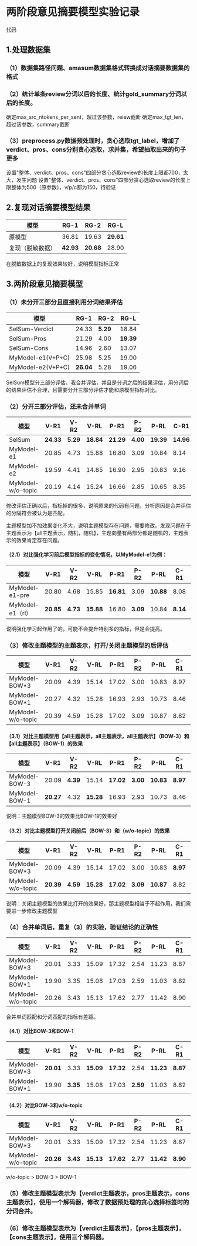 # 两阶段意见摘要模型实验记录
[代码]()
## 1.处理数据集
### （1）数据集路径问题、amasum数据集格式转换成对话摘要数据集的格式
### （2）统计单条review分词以后的长度、统计gold_summary分词以后的长度。
确定max_src_ntokens_per_sent，超过该参数，reiew截断
确定max_tgt_len，超过该参数，summary截断
### （3）preprocess.py数据预处理时，贪心选取tgt_label，增加了verdict、pros、cons分别贪心选取，求并集，希望抽取出来的句子更多
设置"整体、verdict、pros、cons"四部分贪心选取review的长度上限都700，太大，发生问题
设置"整体、verdict、pros、cons"四部分贪心选取review的长度上限整体为500（原参数），v/p/c都为150，待验证

## 2.复现对话摘要模型结果
模型  | RG-1 | RG-2 | RG-L
---- | ----- | ----- | -----
原模型  | 36.81 | 19.63 | **29.61**
复现（脱敏数据）| **42.93** | **20.68** | 28.90

在脱敏数据上的复现效果较好，说明模型指标正常
## 3.两阶段意见摘要模型
### （1）未分开三部分且直接利用分词结果评估
模型  | RG-1 | RG-2 | RG-L
---- | ----- | ----- | -----
SelSum-Verdict  | 24.33 | **5.29** | 18.84
SelSum-Pros | 21.29 | 4.00 | **19.39**
SelSum-Cons | 14.96 | 2.60 | 13.07
MyModel-e1(V+P+C) | 25.98 | 5.25 | 19.00
MyModel-e2(V+P+C) | **26.04** | 5.28 | 19.06

SelSum模型分三部分评估，我合并评估，并且是分词之后的结果评估，用分词后的结果评估不合理，且需要分开三部分评估才能和原模型指标对比。
### （2）分开三部分评估，还未合并单词
模型  | V-R1 | V-R2 | V-RL | P-R1 | P-R2 | P-RL | C-R1 | C-R2 | C-RL 
---- | ----- | ----- | ----- | ----- | ----- | ----- | ----- | ----- | ----- 
SelSum | **24.33** | **5.29** | **18.84** | **21.29** | **4.00** | **19.39** | **14.96** | **2.60** | **13.07**
MyModel-e1 | 20.85 | 4.73 | 15.88 | 16.80 | 3.09 | 10.84 | 8.14 | 1.42 | 6.26
MyModel-e2 | 19.59 | 4.41 | 14.85 | 16.90 | 2.95 | 10.83 | 9.16 | 1.50 | 7.06
MyModel-w/o-topic | 20.19 | 4.14 | 15.24 | 16.66 | 2.85 | 10.65 | 8.35 | 1.51 | 6.53

修改评估正确以后，指标掉的很多，说明原来的代码有问题，分析原因是合并评估的分隔符会被认为是匹配。

主题模型加不加效果变化不大，说明主题模型存在问题，需要修改。发现问题在于主题表示为【all主题表示，随机，随机】，主题向量有两部分都是随机的，主题表示的效果肯定存在问题。

#### （2.1）对比强化学习前后模型指标的变化情况，以MyModel-e1为例：
模型  | V-R1 | V-R2 | V-RL | P-R1 | P-R2 | P-RL | C-R1 | C-R2 | C-RL 
---- | ----- | ----- | ----- | ----- | ----- | ----- | ----- | ----- | ----- 
MyModel-e1-pre | 20.80 | 4.68 | 15.85 | **16.81** | 3.09 | **10.88** | 8.08 | 1.38 | 6.18
MyModel-e1（rl） | **20.85** | **4.73** | **15.88** | 16.80 | **3.09** | 10.84 | **8.14** | **1.42** | **6.26**

说明强化学习起作用了的，可能不会提升特别多的指标，但是会提高。

### （3）修改主题模型的主题表示，打开/关闭主题模型的后评估
模型  | V-R1 | V-R2 | V-RL | P-R1 | P-R2 | P-RL | C-R1 | C-R2 | C-RL 
---- | ----- | ----- | ----- | ----- | ----- | ----- | ----- | ----- | ----- 
MyModel-BOW*3 | 20.09 | 4.39 | 15.14 | 17.02 | 3.00 | 10.83 | 8.97 | 1.67 | 6.92
MyModel-BOW*1 | 20.27 | 4.32 | 15.28 | 16.93 | 2.93 | 10.73 | 8.46 | 1.56 | 6.57
MyModel-w/o-topic | 20.39 | 4.59 | 15.28 | 17.02 | 3.09 | 10.87 | 8.82 | 1.57 | 6.79

#### （3.1）对比主题模型用【all主题表示，all主题表示，all主题表示】（BOW-3）和【all主题表示】（BOW-1）的效果
模型  | V-R1 | V-R2 | V-RL | P-R1 | P-R2 | P-RL | C-R1 | C-R2 | C-RL 
---- | ----- | ----- | ----- | ----- | ----- | ----- | ----- | ----- | ----- 
MyModel-BOW-3 | 20.09 | **4.39** | 15.14 | **17.02** | **3.00** | **10.83** | **8.97** | **1.67** | **6.92**
MyModel-BOW-1 | **20.27** | 4.32 | **15.28** | 16.93 | 2.93 | 10.73 | 8.46 | 1.56 | 6.57

说明：主题模型BOW-3的效果比BOW-1的效果好

#### （3.2）对比主题模型打开关闭前后（BOW-3）和（w/o-topic）的效果
模型  | V-R1 | V-R2 | V-RL | P-R1 | P-R2 | P-RL | C-R1 | C-R2 | C-RL 
---- | ----- | ----- | ----- | ----- | ----- | ----- | ----- | ----- | ----- 
MyModel-BOW*3 | 20.09 | 4.39 | 15.14 | 17.02 | 3.00 | 10.83 | **8.97** | **1.67** | **6.92**
MyModel-w/o-topic | **20.39** | **4.59** | **15.28** | **17.02** | **3.09** | **10.87** | 8.82 | 1.57 | 6.79

说明：关闭主题模型的效果比打开的效果好，那主题模型相当于不起作用，我们需要进一步修改主题模型

### （4）合并单词后，重复（3）的实验，验证结论的正确性
模型  | V-R1 | V-R2 | V-RL | P-R1 | P-R2 | P-RL | C-R1 | C-R2 | C-RL 
---- | ----- | ----- | ----- | ----- | ----- | ----- | ----- | ----- | ----- 
MyModel-BOW*3 | 20.01 | 3.33 | 15.09 | 17.32 | 2.54 | 11.23 | 8.87 | 1.38 | 6.90
MyModel-BOW*1 | 19.90 | 3.35 | 15.08 | 17.03 | 2.59 | 11.03 | 8.82 | 1.43 | 6.88
MyModel-w/o-topic | 20.26 | 3.43 | 15.13 | 17.62 | 2.77 | 11.42 | 8.90 | 1.44 | 6.98

合并单词匹配和分词匹配的指标有差距。

#### （4.1）对比BOW-3和BOW-1
模型  | V-R1 | V-R2 | V-RL | P-R1 | P-R2 | P-RL | C-R1 | C-R2 | C-RL 
---- | ----- | ----- | ----- | ----- | ----- | ----- | ----- | ----- | ----- 
MyModel-BOW*3 | **20.01** | 3.33 | **15.09** | **17.32** | 2.54 | **11.23** | **8.87** | 1.38 | **6.90**
MyModel-BOW*1 | 19.90 | **3.35** | 15.08 | 17.03 | **2.59** | 11.03 | 8.82 | **1.43** | 6.88

#### （4.2）对比BOW-3和w/o-topic
模型  | V-R1 | V-R2 | V-RL | P-R1 | P-R2 | P-RL | C-R1 | C-R2 | C-RL 
---- | ----- | ----- | ----- | ----- | ----- | ----- | ----- | ----- | ----- 
MyModel-BOW*3 | 20.01 | 3.33 | 15.09 | 17.32 | 2.54 | 11.23 | 8.87 | 1.38 | 6.90
MyModel-w/o-topic | **20.26** | **3.43** | **15.13** | **17.62** | **2.77** | **11.42** | **8.90** | **1.44** | **6.98**

w/o-topic > BOW-3 > BOW-1

### （5）修改主题模型表示为【verdict主题表示，pros主题表示，cons主题表示】，使用一个解码器，修改了数据预处理的贪心选择标签时的分词合并。

### （6）修改主题模型表示为【verdict主题表示】，【pros主题表示】，【cons主题表示】，使用三个解码器。
